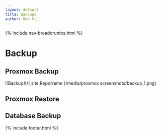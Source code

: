 ```yaml
---
layout: default
title: Backups
author: Rob V.L.
---
```


{% include nav-breadcrumbs.html %}

# Backup

## Proxmox Backup

![Backup](/{ site.RepoName }/media/proxmox screenshots/backup_1.png)

## Proxmox Restore
## Database Backup



{% include footer.html %}
